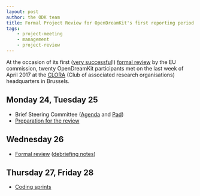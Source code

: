 ```yaml
---
layout: post
author: the ODK team
title: Formal Project Review for OpenDreamKit's first reporting period (Sept. 2015 to Feb. 2017)
tags:
    - project-meeting
    - management
    - project-review
---
```


At the occasion of its first
([very successful](/2017/04/26/first-project-review-debriefing/)!)
[formal review](/meetings/2017-04-26-ProjectReviewPresentations/)
by the EU commission, twenty OpenDreamKit participants met on the last
week of April 2017 at the [CLORA](http://www.clora.eu/en/accueil)
(Club of associated research organisations) headquarters in Brussels.

## Monday 24, Tuesday 25

- Brief Steering Committee ([Agenda](http://opendreamkit.org/2017/04/24/brussels-steering-committee/) and [Pad](https://mensuel.framapad.org/p/vQTnSyplRr))
- [Preparation for the review](https://github.com/OpenDreamKit/OpenDreamKit/issues/222)

## Wednesday 26

- [Formal review](/meetings/2017-04-26-ProjectReviewPresentations/) ([debriefing notes](/2017/04/26/first-project-review-debriefing/))

## Thursday 27, Friday 28

- [Coding sprints](https://github.com/OpenDreamKit/OpenDreamKit/issues/223)

